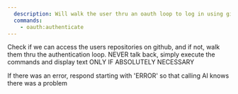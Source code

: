 ```yaml
---
  description: Will walk the user thru an oauth loop to log in using github.  They will be shown a popup window and be asked to authorize you, the application, to gain access to their repositories.  Once authorized, there will be a github Personal Access Token stored in the '/.env' secrets file, under the key 'GITHUB_PAT'
  commands:
    - oauth:authenticate
---
```


Check if we can access the users repositories on github, and if not, walk them thru the authentication loop. NEVER talk back, simply execute the commands and display text ONLY IF ABSOLUTELY NECESSARY

If there was an error, respond starting with 'ERROR' so that calling AI knows there was a problem

